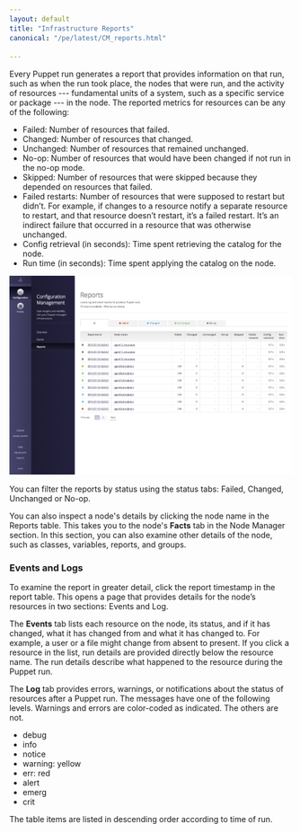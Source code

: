 ```yaml
---
layout: default
title: "Infrastructure Reports"
canonical: "/pe/latest/CM_reports.html"

---
```


Every Puppet run generates a report that provides information on that run, such as when the run took place, the nodes that were run, and the activity of resources --- fundamental units of a system, such as a specific service or package --- in the node. The reported metrics for resources can be any of the following:

* Failed: Number of resources that failed.
* Changed: Number of resources that changed.
* Unchanged: Number of resources that remained unchanged.
* No-op: Number of resources that would have been changed if not run in the no-op mode.
* Skipped: Number of resources that were skipped because they depended on resources that failed.
* Failed restarts: Number of resources that were supposed to restart but didn’t. For example, if changes to a resource notify a separate resource to restart, and that resource doesn’t restart, it’s a failed restart. It’s an indirect failure that occurred in a resource that was otherwise unchanged.
* Config retrieval (in seconds): Time spent retrieving the catalog for the node.
* Run time (in seconds): Time spent applying the catalog on the node.

![reports][reports]

[reports]: ./images/console/cm_reports.png

You can filter the reports by status using the status tabs: Failed, Changed, Unchanged or No-op.

You can also inspect a node's details by clicking the node name in the Reports table. This takes you to the node's **Facts** tab in the Node Manager section. In this section, you can also examine other details of the node, such as classes, variables, reports, and groups.

### Events and Logs

To examine the report in greater detail, click the report timestamp in the report table. This opens a page that provides details for the node’s resources in two sections: Events and Log.

The **Events** tab lists each resource on the node, its status, and if it has changed, what it has changed from and what it has changed to. For example, a user or a file might change from absent to present. If you click a resource in the list, run details are provided directly below the resource name. The run details describe what happened to the resource during the Puppet run.

The **Log** tab provides errors, warnings, or notifications about the status of resources after a Puppet run. The messages have one of the following levels. Warnings and errors are color-coded as indicated. The others are not.

* debug
* info
* notice
* warning: yellow
* err: red
* alert
* emerg
* crit

The table items are listed in descending order according to time of run.

